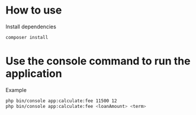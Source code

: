 # How to use

Install dependencies
```bash
composer install
```

# Use the console command to run the application

Example
```bash
php bin/console app:calculate:fee 11500 12
php bin/console app:calculate:fee <loanAmount> <term>
```